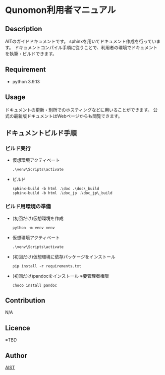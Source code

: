 # Qunomon利用者マニュアル

## Description

AITのガイドドキュメントです。
sphinxを用いてドキュメント作成を行っています。
ドキュメントコンパイル手順に従うことで、利用者の環境でドキュメントを執筆・ビルドできます。

## Requirement

* python 3.9.13

## Usage

ドキュメントの更新・別所でのホスティングなどに用いることができます。
公式の最新版ドキュメントはWebページからも閲覧できます。

## ドキュメントビルド手順
### ビルド実行

* 仮想環境アクティベート

    ```
    .\venv\Scripts\activate
    ```

* ビルド

    ```
    sphinx-build -b html .\doc .\doc\_build
    sphinx-build -b html .\doc_jp .\doc_jp\_build
    ```

### ビルド用環境の準備

* (初回だけ)仮想環境を作成

    ```
    python -m venv venv
    ```

* 仮想環境アクティベート

    ```
    .\venv\Scripts\activate
    ```

* (初回だけ)仮想環境に依存パッケージをインストール

    ```
    pip install -r requirements.txt
    ```

* (初回だけ)pandocをインストール ※要管理者権限

    ```
    choco install pandoc
    ```

## Contribution

N/A

## Licence

※TBD  

<!--
[MIT](https://github.com/tcnksm/tool/blob/master/LICENCE)
-->

## Author

[AIST](https://www.aist.go.jp/)

